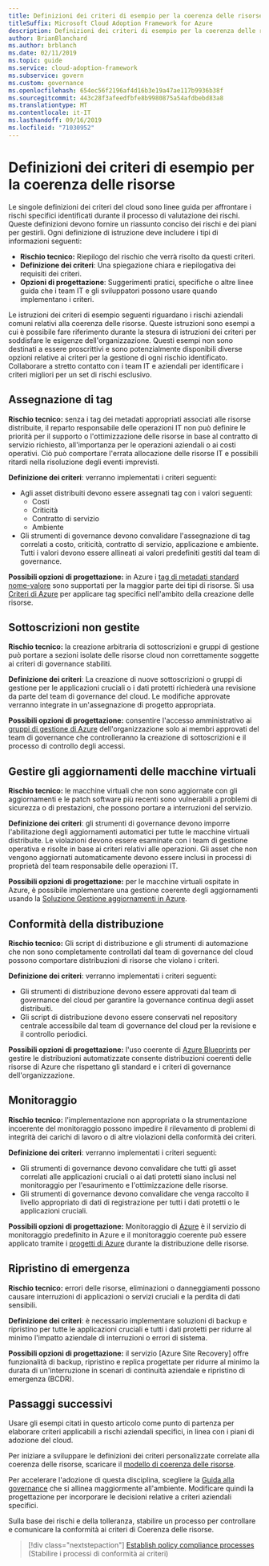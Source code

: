 ```yaml
---
title: Definizioni dei criteri di esempio per la coerenza delle risorse
titleSuffix: Microsoft Cloud Adoption Framework for Azure
description: Definizioni dei criteri di esempio per la coerenza delle risorse
author: BrianBlanchard
ms.author: brblanch
ms.date: 02/11/2019
ms.topic: guide
ms.service: cloud-adoption-framework
ms.subservice: govern
ms.custom: governance
ms.openlocfilehash: 654ec56f2196af4d16b3e19a47ae117b9936b38f
ms.sourcegitcommit: 443c28f3afeedfbfe8b9980875a54afdbebd83a8
ms.translationtype: MT
ms.contentlocale: it-IT
ms.lasthandoff: 09/16/2019
ms.locfileid: "71030952"
---
```

# <a name="resource-consistency-sample-policy-statements"></a>Definizioni dei criteri di esempio per la coerenza delle risorse

Le singole definizioni dei criteri del cloud sono linee guida per affrontare i rischi specifici identificati durante il processo di valutazione dei rischi. Queste definizioni devono fornire un riassunto conciso dei rischi e dei piani per gestirli. Ogni definizione di istruzione deve includere i tipi di informazioni seguenti:

- **Rischio tecnico:** Riepilogo del rischio che verrà risolto da questi criteri.
- **Definizione dei criteri**: Una spiegazione chiara e riepilogativa dei requisiti dei criteri.
- **Opzioni di progettazione**: Suggerimenti pratici, specifiche o altre linee guida che i team IT e gli sviluppatori possono usare quando implementano i criteri.

Le istruzioni dei criteri di esempio seguenti riguardano i rischi aziendali comuni relativi alla coerenza delle risorse. Queste istruzioni sono esempi a cui è possibile fare riferimento durante la stesura di istruzioni dei criteri per soddisfare le esigenze dell'organizzazione. Questi esempi non sono destinati a essere proscrittivi e sono potenzialmente disponibili diverse opzioni relative ai criteri per la gestione di ogni rischio identificato. Collaborare a stretto contatto con i team IT e aziendali per identificare i criteri migliori per un set di rischi esclusivo.

## <a name="tagging"></a>Assegnazione di tag

**Rischio tecnico:** senza i tag dei metadati appropriati associati alle risorse distribuite, il reparto responsabile delle operazioni IT non può definire le priorità per il supporto o l'ottimizzazione delle risorse in base al contratto di servizio richiesto, all'importanza per le operazioni aziendali o ai costi operativi. Ciò può comportare l'errata allocazione delle risorse IT e possibili ritardi nella risoluzione degli eventi imprevisti.

**Definizione dei criteri**: verranno implementati i criteri seguenti:

- Agli asset distribuiti devono essere assegnati tag con i valori seguenti:
  - Costi
  - Criticità
  - Contratto di servizio
  - Ambiente
- Gli strumenti di governance devono convalidare l'assegnazione di tag correlati a costo, criticità, contratto di servizio, applicazione e ambiente. Tutti i valori devono essere allineati ai valori predefiniti gestiti dal team di governance.

**Possibili opzioni di progettazione:** in Azure i [tag di metadati standard nome-valore](https://docs.microsoft.com/azure/azure-resource-manager/resource-group-using-tags) sono supportati per la maggior parte dei tipi di risorse. Si usa [Criteri di Azure](https://docs.microsoft.com/azure/governance/policy/overview) per applicare tag specifici nell'ambito della creazione delle risorse.

## <a name="ungoverned-subscriptions"></a>Sottoscrizioni non gestite

**Rischio tecnico:** la creazione arbitraria di sottoscrizioni e gruppi di gestione può portare a sezioni isolate delle risorse cloud non correttamente soggette ai criteri di governance stabiliti.

**Definizione dei criteri**: La creazione di nuove sottoscrizioni o gruppi di gestione per le applicazioni cruciali o i dati protetti richiederà una revisione da parte del team di governance del cloud. Le modifiche approvate verranno integrate in un'assegnazione di progetto appropriata.

**Possibili opzioni di progettazione:** consentire l'accesso amministrativo ai [gruppi di gestione di Azure](https://docs.microsoft.com/azure/governance/management-groups) dell'organizzazione solo ai membri approvati del team di governance che controlleranno la creazione di sottoscrizioni e il processo di controllo degli accessi.

## <a name="manage-updates-to-virtual-machines"></a>Gestire gli aggiornamenti delle macchine virtuali

**Rischio tecnico:** le macchine virtuali che non sono aggiornate con gli aggiornamenti e le patch software più recenti sono vulnerabili a problemi di sicurezza o di prestazioni, che possono portare a interruzioni del servizio.

**Definizione dei criteri**: gli strumenti di governance devono imporre l'abilitazione degli aggiornamenti automatici per tutte le macchine virtuali distribuite. Le violazioni devono essere esaminate con i team di gestione operativa e risolte in base ai criteri relativi alle operazioni. Gli asset che non vengono aggiornati automaticamente devono essere inclusi in processi di proprietà del team responsabile delle operazioni IT.

**Possibili opzioni di progettazione:** per le macchine virtuali ospitate in Azure, è possibile implementare una gestione coerente degli aggiornamenti usando la [Soluzione Gestione aggiornamenti in Azure](https://docs.microsoft.com/azure/automation/automation-update-management).

## <a name="deployment-compliance"></a>Conformità della distribuzione

**Rischio tecnico:** Gli script di distribuzione e gli strumenti di automazione che non sono completamente controllati dal team di governance del cloud possono comportare distribuzioni di risorse che violano i criteri.

**Definizione dei criteri**: verranno implementati i criteri seguenti:

- Gli strumenti di distribuzione devono essere approvati dal team di governance del cloud per garantire la governance continua degli asset distribuiti.
- Gli script di distribuzione devono essere conservati nel repository centrale accessibile dal team di governance del cloud per la revisione e il controllo periodici.

**Possibili opzioni di progettazione:** l'uso coerente di [Azure Blueprints](https://docs.microsoft.com/azure/governance/blueprints) per gestire le distribuzioni automatizzate consente distribuzioni coerenti delle risorse di Azure che rispettano gli standard e i criteri di governance dell'organizzazione.

## <a name="monitoring"></a>Monitoraggio

**Rischio tecnico:** l'implementazione non appropriata o la strumentazione incoerente del monitoraggio possono impedire il rilevamento di problemi di integrità dei carichi di lavoro o di altre violazioni della conformità dei criteri.

**Definizione dei criteri**: verranno implementati i criteri seguenti:

- Gli strumenti di governance devono convalidare che tutti gli asset correlati alle applicazioni cruciali o ai dati protetti siano inclusi nel monitoraggio per l'esaurimento e l'ottimizzazione delle risorse.
- Gli strumenti di governance devono convalidare che venga raccolto il livello appropriato di dati di registrazione per tutti i dati protetti o le applicazioni cruciali.

**Possibili opzioni di progettazione:** Monitoraggio di [Azure](https://docs.microsoft.com/azure/azure-monitor/overview) è il servizio di monitoraggio predefinito in Azure e il monitoraggio coerente può essere applicato tramite i [progetti di Azure](https://docs.microsoft.com/azure/governance/blueprints) durante la distribuzione delle risorse.

## <a name="disaster-recovery"></a>Ripristino di emergenza

**Rischio tecnico:** errori delle risorse, eliminazioni o danneggiamenti possono causare interruzioni di applicazioni o servizi cruciali e la perdita di dati sensibili.

**Definizione dei criteri**: è necessario implementare soluzioni di backup e ripristino per tutte le applicazioni cruciali e tutti i dati protetti per ridurre al minimo l'impatto aziendale di interruzioni o errori di sistema.

**Possibili opzioni di progettazione:** il servizio [Azure Site Recovery] offre funzionalità di backup, ripristino e replica progettate per ridurre al minimo la durata di un'interruzione in scenari di continuità aziendale e ripristino di emergenza (BCDR).

## <a name="next-steps"></a>Passaggi successivi

Usare gli esempi citati in questo articolo come punto di partenza per elaborare criteri applicabili a rischi aziendali specifici, in linea con i piani di adozione del cloud.

Per iniziare a sviluppare le definizioni dei criteri personalizzate correlate alla coerenza delle risorse, scaricare il [modello di coerenza delle risorse](./template.md).

Per accelerare l'adozione di questa disciplina, scegliere la [Guida alla governance](../guides/index.md) che si allinea maggiormente all'ambiente. Modificare quindi la progettazione per incorporare le decisioni relative a criteri aziendali specifici.

Sulla base dei rischi e della tolleranza, stabilire un processo per controllare e comunicare la conformità ai criteri di Coerenza delle risorse.

> [!div class="nextstepaction"]
> [Establish policy compliance processes](./compliance-processes.md) (Stabilire i processi di conformità ai criteri)

